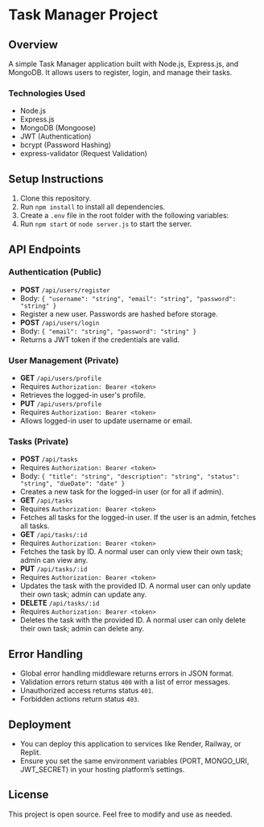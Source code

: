 # Task Manager Project

## Overview

A simple Task Manager application built with Node.js, Express.js, and MongoDB. It allows users to register, login, and manage their tasks.

### Technologies Used
- Node.js
- Express.js
- MongoDB (Mongoose)
- JWT (Authentication)
- bcrypt (Password Hashing)
- express-validator (Request Validation)

## Setup Instructions

1. Clone this repository.
2. Run `npm install` to install all dependencies.
3. Create a `.env` file in the root folder with the following variables:
4. Run `npm start` or `node server.js` to start the server.

## API Endpoints

### Authentication (Public)
- **POST** `/api/users/register`  
- Body: `{ "username": "string", "email": "string", "password": "string" }`
- Register a new user. Passwords are hashed before storage.
- **POST** `/api/users/login`  
- Body: `{ "email": "string", "password": "string" }`
- Returns a JWT token if the credentials are valid.

### User Management (Private)
- **GET** `/api/users/profile`
- Requires `Authorization: Bearer <token>`
- Retrieves the logged-in user's profile.
- **PUT** `/api/users/profile`
- Requires `Authorization: Bearer <token>`
- Allows logged-in user to update username or email.

### Tasks (Private)
- **POST** `/api/tasks`
- Requires `Authorization: Bearer <token>`
- Body: `{ "title": "string", "description": "string", "status": "string", "dueDate": "date" }`
- Creates a new task for the logged-in user (or for all if admin).
- **GET** `/api/tasks`
- Requires `Authorization: Bearer <token>`
- Fetches all tasks for the logged-in user. If the user is an admin, fetches all tasks.
- **GET** `/api/tasks/:id`
- Requires `Authorization: Bearer <token>`
- Fetches the task by ID. A normal user can only view their own task; admin can view any.
- **PUT** `/api/tasks/:id`
- Requires `Authorization: Bearer <token>`
- Updates the task with the provided ID. A normal user can only update their own task; admin can update any.
- **DELETE** `/api/tasks/:id`
- Requires `Authorization: Bearer <token>`
- Deletes the task with the provided ID. A normal user can only delete their own task; admin can delete any.

## Error Handling
- Global error handling middleware returns errors in JSON format.
- Validation errors return status `400` with a list of error messages.
- Unauthorized access returns status `401`.
- Forbidden actions return status `403`.

## Deployment
- You can deploy this application to services like Render, Railway, or Replit.
- Ensure you set the same environment variables (PORT, MONGO_URI, JWT_SECRET) in your hosting platform’s settings.

## License
This project is open source. Feel free to modify and use as needed.
